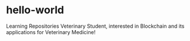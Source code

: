 # hello-world
Learning Repositories 
Veterinary Student, interested in Blockchain and its applications for Veterinary Medicine!
